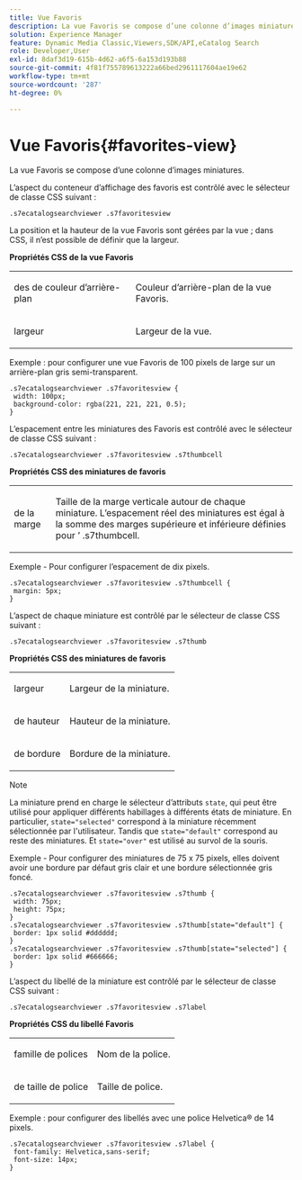```yaml
---
title: Vue Favoris
description: La vue Favoris se compose d’une colonne d’images miniatures.
solution: Experience Manager
feature: Dynamic Media Classic,Viewers,SDK/API,eCatalog Search
role: Developer,User
exl-id: 8daf3d19-615b-4d62-a6f5-6a153d193b88
source-git-commit: 4f81f755789613222a66bed2961117604ae19e62
workflow-type: tm+mt
source-wordcount: '287'
ht-degree: 0%

---
```


# Vue Favoris{#favorites-view}

La vue Favoris se compose d’une colonne d’images miniatures.

<!--<a id="section_B6EFCCADB5A5495DAE6BBE42F7F405CB"></a>-->

L’aspect du conteneur d’affichage des favoris est contrôlé avec le sélecteur de classe CSS suivant :

```
.s7ecatalogsearchviewer .s7favoritesview
```

La position et la hauteur de la vue Favoris sont gérées par la vue ; dans CSS, il n’est possible de définir que la largeur.

**Propriétés CSS de la vue Favoris**

<table id="table_C48C56E696304C9BAFEE71BA9EA9A174"> 
 <tbody> 
  <tr> 
   <td colname="col1"> <p> <span class="codeph"> des </span> de couleur d’arrière-plan </p> </td> 
   <td colname="col2"> <p> Couleur d’arrière-plan de la vue Favoris. </p> </td> 
  </tr> 
  <tr> 
   <td colname="col1"> <p> <span class="codeph"> largeur </span> </p> </td> 
   <td colname="col2"> <p>Largeur de la vue. </p> </td> 
  </tr> 
 </tbody> 
</table>

Exemple : pour configurer une vue Favoris de 100 pixels de large sur un arrière-plan gris semi-transparent.

```
.s7ecatalogsearchviewer .s7favoritesview { 
 width: 100px; 
 background-color: rgba(221, 221, 221, 0.5); 
}
```

L’espacement entre les miniatures des Favoris est contrôlé avec le sélecteur de classe CSS suivant :

```
.s7ecatalogsearchviewer .s7favoritesview .s7thumbcell
```

**Propriétés CSS des miniatures de favoris**

<table id="table_EED8CE63D805458196DE0E87C7E9945F"> 
 <tbody> 
  <tr> 
   <td colname="col1"> <p> <span class="codeph"> de la marge </span> </p> </td> 
   <td colname="col2"> <p> Taille de la marge verticale autour de chaque miniature. L’espacement réel des miniatures est égal à la somme des marges supérieure et inférieure définies pour <span class="codeph">’</span> .s7thumbcell. </p> </td> 
  </tr> 
 </tbody> 
</table>

Exemple - Pour configurer l’espacement de dix pixels.

```
.s7ecatalogsearchviewer .s7favoritesview .s7thumbcell { 
 margin: 5px; 
}
```

L’aspect de chaque miniature est contrôlé par le sélecteur de classe CSS suivant :

```
.s7ecatalogsearchviewer .s7favoritesview .s7thumb
```

**Propriétés CSS des miniatures de favoris**

<table id="table_6F5B1438CAFA49E9B33400C6970ABDA1"> 
 <tbody> 
  <tr> 
   <td colname="col1"> <p> <span class="codeph"> largeur </span> </p> </td> 
   <td colname="col2"> <p>Largeur de la miniature. </p> </td> 
  </tr> 
  <tr> 
   <td colname="col1"> <p> <span class="codeph"> de hauteur </span> </p> </td> 
   <td colname="col2"> <p>Hauteur de la miniature. </p> </td> 
  </tr> 
  <tr> 
   <td colname="col1"> <p> <span class="codeph"> de bordure </span> </p> </td> 
   <td colname="col2"> <p>Bordure de la miniature. </p> </td> 
  </tr> 
 </tbody> 
</table>

>[!NOTE]
>
>La miniature prend en charge le sélecteur d’attributs `state`, qui peut être utilisé pour appliquer différents habillages à différents états de miniature. En particulier, `state="selected"` correspond à la miniature récemment sélectionnée par l&#39;utilisateur. Tandis que `state="default"` correspond au reste des miniatures. Et `state="over"` est utilisé au survol de la souris.

Exemple - Pour configurer des miniatures de 75 x 75 pixels, elles doivent avoir une bordure par défaut gris clair et une bordure sélectionnée gris foncé.

```
.s7ecatalogsearchviewer .s7favoritesview .s7thumb { 
 width: 75px; 
 height: 75px;  
} 
.s7ecatalogsearchviewer .s7favoritesview .s7thumb[state="default"] { 
 border: 1px solid #dddddd; 
} 
.s7ecatalogsearchviewer .s7favoritesview .s7thumb[state="selected"] { 
 border: 1px solid #666666; 
}
```

L’aspect du libellé de la miniature est contrôlé par le sélecteur de classe CSS suivant :

```
.s7ecatalogsearchviewer .s7favoritesview .s7label
```

**Propriétés CSS du libellé Favoris**

<table id="table_B41339A16ACB46CB87D3EB1FD05FA2CD"> 
 <tbody> 
  <tr> 
   <td colname="col1"> <p> <span class="codeph"> </span> famille de polices </p> </td> 
   <td colname="col2"> <p>Nom de la police. </p> </td> 
  </tr> 
  <tr> 
   <td colname="col1"> <p> <span class="codeph"> de taille de police </span> </p> </td> 
   <td colname="col2"> <p>Taille de police. </p> </td> 
  </tr> 
 </tbody> 
</table>

Exemple : pour configurer des libellés avec une police Helvetica® de 14 pixels.

```
.s7ecatalogsearchviewer .s7favoritesview .s7label { 
 font-family: Helvetica,sans-serif; 
 font-size: 14px; 
}
```

